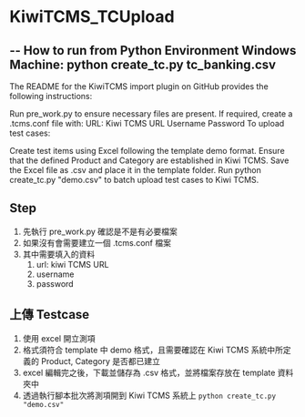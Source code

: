 # KiwiTCMS_TCUpload

--
How to run from Python Environment Windows Machine:
python create_tc.py tc_banking.csv
--

The README for the KiwiTCMS import plugin on GitHub provides the following instructions:

Run pre_work.py to ensure necessary files are present.
If required, create a .tcms.conf file with:
URL: Kiwi TCMS URL
Username
Password
To upload test cases:

Create test items using Excel following the template demo format.
Ensure that the defined Product and Category are established in Kiwi TCMS.
Save the Excel file as .csv and place it in the template folder.
Run python create_tc.py "demo.csv" to batch upload test cases to Kiwi TCMS.


## Step
1. 先執行 pre_work.py 確認是不是有必要檔案
2. 如果沒有會需要建立一個 .tcms.conf 檔案
3. 其中需要填入的資料
   1. url: kiwi TCMS URL
   2. username
   3. password
## 上傳 Testcase
1. 使用 excel 開立測項
2. 格式須符合 template 中 demo 格式，且需要確認在 Kiwi TCMS 系統中所定義的 Product, Category 是否都已建立
3. excel 編輯完之後，下載並儲存為 .csv 格式，並將檔案存放在 template 資料夾中
4. 透過執行腳本批次將測項開到 Kiwi TCMS 系統上 `python create_tc.py "demo.csv"`